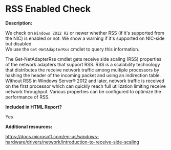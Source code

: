 RSS Enabled Check
======

**Description:**

We check on `Windows 2012 R2` or newer whether RSS (if it's supported from the NIC) is enabled or not. We show a warning if it's supported on NIC-side but disabled.\
We use the `Get-NetAdapterRss` cmdlet to query this information.

The Get-NetAdapterRss cmdlet gets receive side scaling (RSS) properties of the network adapters that support RSS. RSS is a scalability technology that distributes the receive network traffic among multiple processors by hashing the header of the incoming packet and using an indirection table. Without RSS in Windows Server® 2012 and later, network traffic is received on the first processor which can quickly reach full utilization limiting receive network throughput. Various properties can be configured to optimize the performance of RSS.

**Included in HTML Report?**

Yes

**Additional resources:**

https://docs.microsoft.com/en-us/windows-hardware/drivers/network/introduction-to-receive-side-scaling
